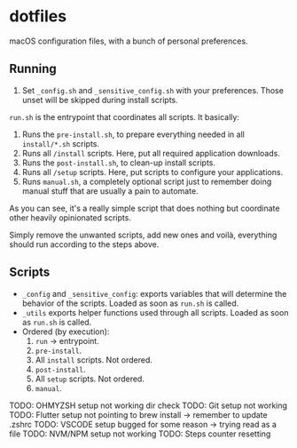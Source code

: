 # dotfiles

macOS configuration files, with a bunch of personal preferences.

## Running

1. Set `_config.sh` and `_sensitive_config.sh` with your preferences. Those unset will be skipped during install scripts.

`run.sh` is the entrypoint that coordinates all scripts. It basically:
1. Runs the `pre-install.sh`, to prepare everything needed in all `install/*.sh` scripts.
2. Runs all `/install` scripts. Here, put all required application downloads.
3. Runs the `post-install.sh`, to clean-up install scripts.
4. Runs all `/setup` scripts. Here, put scripts to configure your applications.
5. Runs `manual.sh`, a completely optional script just to remember doing manual stuff that are usually a pain to automate.

As you can see, it's a really simple script that does nothing but coordinate other heavily opinionated scripts.

Simply remove the unwanted scripts, add new ones and voilà, everything should run according to the steps above.

## Scripts

- `_config` and `_sensitive_config`: exports variables that will determine the behavior of the scripts. Loaded as soon as `run.sh` is called.
- `_utils` exports helper functions used through all scripts. Loaded as soon as `run.sh` is called.
- Ordered (by execution):
  1. `run` -> entrypoint.
  2. `pre-install`.
  3. All `install` scripts. Not ordered.
  4. `post-install`.
  5. All `setup` scripts. Not ordered.
  6. `manual`.


TODO: OHMYZSH setup not working dir check
TODO: Git setup not working
TODO: Flutter setup not pointing to brew install -> remember to update .zshrc
TODO: VSCODE setup bugged for some reason -> trying read as a file
TODO: NVM/NPM setup not working
TODO: Steps counter resetting